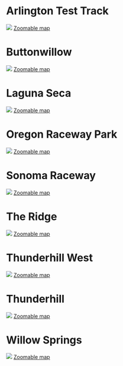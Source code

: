 
# Arlington Test Track
![](https://storage.googleapis.com/perplexus/public/thumbnails/arlington-test-track.png)
[Zoomable map](https://storage.googleapis.com/perplexus/public/tracks/arlington-test-track.html)


# Buttonwillow
![](https://storage.googleapis.com/perplexus/public/thumbnails/buttonwillow.png)
[Zoomable map](https://storage.googleapis.com/perplexus/public/tracks/buttonwillow.html)


# Laguna Seca
![](https://storage.googleapis.com/perplexus/public/thumbnails/laguna-seca.png)
[Zoomable map](https://storage.googleapis.com/perplexus/public/tracks/laguna-seca.html)


# Oregon Raceway Park
![](https://storage.googleapis.com/perplexus/public/thumbnails/oregon-raceway-park.png)
[Zoomable map](https://storage.googleapis.com/perplexus/public/tracks/oregon-raceway-park.html)


# Sonoma Raceway
![](https://storage.googleapis.com/perplexus/public/thumbnails/sonoma-raceway.png)
[Zoomable map](https://storage.googleapis.com/perplexus/public/tracks/sonoma-raceway.html)


# The Ridge
![](https://storage.googleapis.com/perplexus/public/thumbnails/the-ridge.png)
[Zoomable map](https://storage.googleapis.com/perplexus/public/tracks/the-ridge.html)


# Thunderhill West
![](https://storage.googleapis.com/perplexus/public/thumbnails/thunderhill-west.png)
[Zoomable map](https://storage.googleapis.com/perplexus/public/tracks/thunderhill-west.html)


# Thunderhill
![](https://storage.googleapis.com/perplexus/public/thumbnails/thunderhill.png)
[Zoomable map](https://storage.googleapis.com/perplexus/public/tracks/thunderhill.html)


# Willow Springs
![](https://storage.googleapis.com/perplexus/public/thumbnails/willow-springs.png)
[Zoomable map](https://storage.googleapis.com/perplexus/public/tracks/willow-springs.html)

